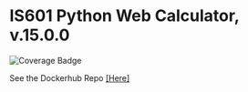 # IS601 Python Web Calculator, v.15.0.0
![Coverage Badge](https://github.com/lcphutchinson/is601_final/actions/workflows/ci-cd.yml/badge.svg)

See the Dockerhub Repo [[Here]](https://hub.docker.com/repository/docker/lcphutchinson/is601_final)

